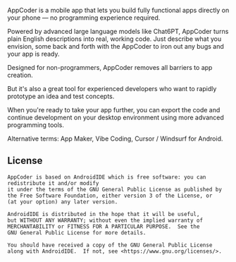 AppCoder is a mobile app that lets you build fully functional apps directly on your phone — no programming experience required.

Powered by advanced large language models like Chat6PT, AppCoder turns plain English descriptions into real, working code. Just describe what you envision, some back and forth with the AppCoder to iron out any bugs and your app is ready.

Designed for non-programmers, AppCoder removes all barriers to app creation. 


But it's also a great tool for experienced developers who want to rapidly prototype an idea and test concepts.

When you're ready to take your app further, you can export the code and continue development on your desktop environment using more advanced programming tools.


Alternative terms: App Maker, Vibe Coding, Cursor / Windsurf for Android.


## License

```
AppCoder is based on AndroidIDE which is free software: you can redistribute it and/or modify
it under the terms of the GNU General Public License as published by
the Free Software Foundation, either version 3 of the License, or
(at your option) any later version.

AndroidIDE is distributed in the hope that it will be useful,
but WITHOUT ANY WARRANTY; without even the implied warranty of
MERCHANTABILITY or FITNESS FOR A PARTICULAR PURPOSE.  See the
GNU General Public License for more details.

You should have received a copy of the GNU General Public License
along with AndroidIDE.  If not, see <https://www.gnu.org/licenses/>.
```
